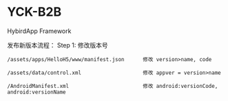 # YCK-B2B
HybirdApp Framework

发布新版本流程：
Step 1:   修改版本号

    /assets/apps/HelloH5/www/manifest.json      修改 version>name, code
    
    /assets/data/control.xml                    修改 appver = version>name 
    
    /AndroidManifest.xml                        修改 android:versionCode, android:versionName 



